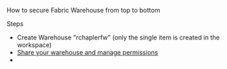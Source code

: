 How to secure Fabric Warehouse from top to bottom

Steps
* Create Warehouse "rchaplerfw" (only the single item is created in the workspace)
* [Share your warehouse and manage permissions](https://learn.microsoft.com/en-us/fabric/data-warehouse/share-warehouse-manage-permissions)
* 
